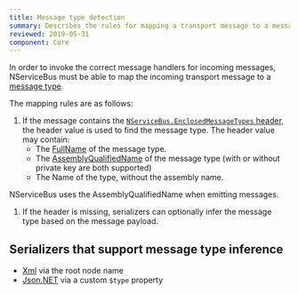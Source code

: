 ```yaml
---
title: Message type detection
summary: Describes the rules for mapping a transport message to a message type
reviewed: 2019-05-31
component: Core
---
```


In order to invoke the correct message handlers for incoming messages, NServiceBus must be able to map the incoming transport message to a [message type](/nservicebus/messaging/messages-events-commands.md).

The mapping rules are as follows:

1. If the message contains the [`NServiceBus.EnclosedMessageTypes` header](/nservicebus/messaging/headers.md#serialization-headers-nservicebus-enclosedmessagetypes), the header value is used to find the message type. The header value may contain:
   - The [FullName](https://docs.microsoft.com/en-us/dotnet/api/system.type.fullname) of the message type.
   - The [AssemblyQualifiedName](https://docs.microsoft.com/en-us/dotnet/api/system.type.assemblyqualifiedname) of the message type (with or without private key are both supported)
   - The Name of the type, without the assembly name.
   
NServiceBus uses the AssemblyQualifiedName when emitting messages. 

1. If the header is missing, serializers can optionally infer the message type based on the message payload.

## Serializers that support message type inference

* [Xml](/nservicebus/serialization/xml.md#inferring-message-type-from-root-node-name) via the root node name
* [Json.NET](/nservicebus/serialization/newtonsoft.md#inferring-message-type-from-type) via a custom `$type` property

